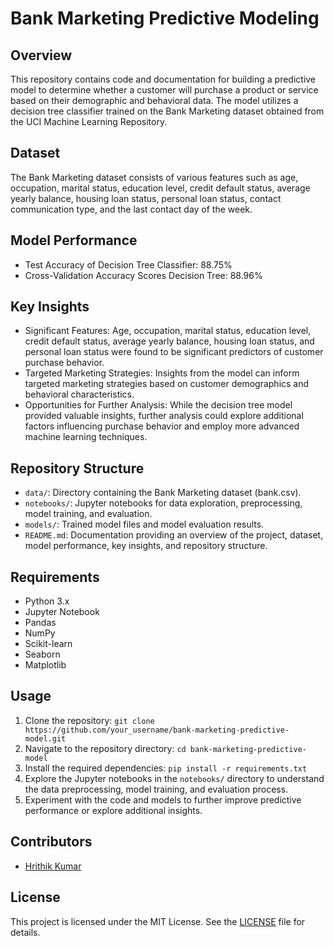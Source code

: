 # Bank Marketing Predictive Modeling

## Overview
This repository contains code and documentation for building a predictive model to determine whether a customer will purchase a product or service based on their demographic and behavioral data. The model utilizes a decision tree classifier trained on the Bank Marketing dataset obtained from the UCI Machine Learning Repository.

## Dataset
The Bank Marketing dataset consists of various features such as age, occupation, marital status, education level, credit default status, average yearly balance, housing loan status, personal loan status, contact communication type, and the last contact day of the week.

## Model Performance
- Test Accuracy of Decision Tree Classifier: 88.75%
- Cross-Validation Accuracy Scores Decision Tree: 88.96%

## Key Insights
- Significant Features: Age, occupation, marital status, education level, credit default status, average yearly balance, housing loan status, and personal loan status were found to be significant predictors of customer purchase behavior.
- Targeted Marketing Strategies: Insights from the model can inform targeted marketing strategies based on customer demographics and behavioral characteristics.
- Opportunities for Further Analysis: While the decision tree model provided valuable insights, further analysis could explore additional factors influencing purchase behavior and employ more advanced machine learning techniques.

## Repository Structure
- `data/`: Directory containing the Bank Marketing dataset (bank.csv).
- `notebooks/`: Jupyter notebooks for data exploration, preprocessing, model training, and evaluation.
- `models/`: Trained model files and model evaluation results.
- `README.md`: Documentation providing an overview of the project, dataset, model performance, key insights, and repository structure.

## Requirements
- Python 3.x
- Jupyter Notebook
- Pandas
- NumPy
- Scikit-learn
- Seaborn
- Matplotlib

## Usage
1. Clone the repository: `git clone https://github.com/your_username/bank-marketing-predictive-model.git`
2. Navigate to the repository directory: `cd bank-marketing-predictive-model`
3. Install the required dependencies: `pip install -r requirements.txt`
4. Explore the Jupyter notebooks in the `notebooks/` directory to understand the data preprocessing, model training, and evaluation process.
5. Experiment with the code and models to further improve predictive performance or explore additional insights.

## Contributors
- [Hrithik Kumar](https://github.com/goyalhrithik548)

## License
This project is licensed under the MIT License. See the [LICENSE](LICENSE) file for details.
